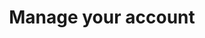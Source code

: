 ---
id: account-manage-your-account
title: Manage your account
description: 
slug: /account-manage-your-account
---